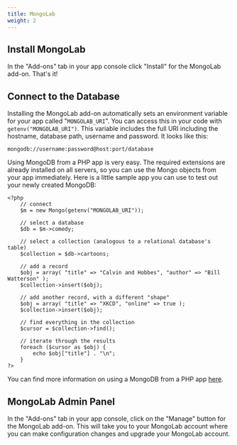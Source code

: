 ```yaml
---
title: MongoLab
weight: 2
---
```


## Install MongoLab

In the "Add-ons" tab in your app console click "Install" for the MongoLab add-on. That's it!

## Connect to the Database

Installing the MongoLab add-on automatically sets an environment variable for your app called "`MONGOLAB_URI`". You can access this in your code with `getenv("MONGOLAB_URI")`. This variable includes the full URI including the hostname, database path, username and password. It looks like this: 


    mongodb://username:password@host:port/database

Using MongoDB from a PHP app is very easy. The required extensions are already installed on all servers, so you can use the Mongo objects from your app immediately. Here is a little sample app you can use to test out your newly created MongoDB:


    <?php
        // connect
        $m = new Mongo(getenv("MONGOLAB_URI"));
        
        // select a database
        $db = $m->comedy;
        
        // select a collection (analogous to a relational database's table)
        $collection = $db->cartoons;
        
        // add a record
        $obj = array( "title" => "Calvin and Hobbes", "author" => "Bill Watterson" );
        $collection->insert($obj);
        
        // add another record, with a different "shape"
        $obj = array( "title" => "XKCD", "online" => true );
        $collection->insert($obj);
        
        // find everything in the collection
        $cursor = $collection->find();
        
        // iterate through the results
        foreach ($cursor as $obj) {
            echo $obj["title"] . "\n";
        }
    ?>

You can find more information on using a MongoDB from a PHP app [here](http://php.net/manual/en/class.mongodb.php).

## MongoLab Admin Panel

In the "Add-ons" tab in your app console, click on the "Manage" button for the MongoLab add-on. This will take you to your MongoLab account where you can make configuration changes and upgrade your MongoLab account.
